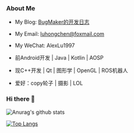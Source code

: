 
### About Me

- My Blog: [BugMaker的开发日志](https://xluu233.github.io/)
  
- My Email: luhongchen@foxmail.com
  
- My WeChat: AlexLu1997
  
- 前Android开发 | Java | Kotlin | AOSP
  
- 现C++开发 | Qt | 图形学 | OpenGL | ROS机器人
  
- 爱好：copy轮子 | 摄影 | LOL

### Hi there 👋

![Anurag's github stats](https://github-readme-stats.vercel.app/api?username=Xiaolu&theme=onedark)

[![Top Langs](https://github-readme-stats.vercel.app/api/top-langs/?username=xluu233&layout=compact&theme=react)](https://github.com/anuraghazra/github-readme-stats)
